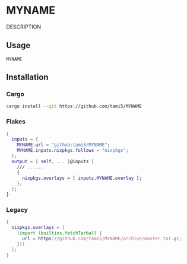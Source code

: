 # MYNAME
DESCRIPTION

## Usage
```
MYNAME
```
## Installation

### Cargo

```bash
cargo install --git https://github.com/tami5/MYNAME
```

### Flakes

```nix
{
  inputs = {
    MYNAME.url = "github:tami5/MYNAME";
    MYNAME.inputs.nixpkgs.follows = "nixpkgs";
  };
  output = { self, ... }@inputs {
    /// ......
    {
      nixpkgs.overlays = [ inputs.MYNAME.overlay ];
    };
  };
}
```

### Legacy

```nix
{
  nixpkgs.overlays = [
    (import (builtins.fetchTarball {
      url = https://github.com/tami5/MYNAME/archive/master.tar.gz;
    }))
  ];
}
```

